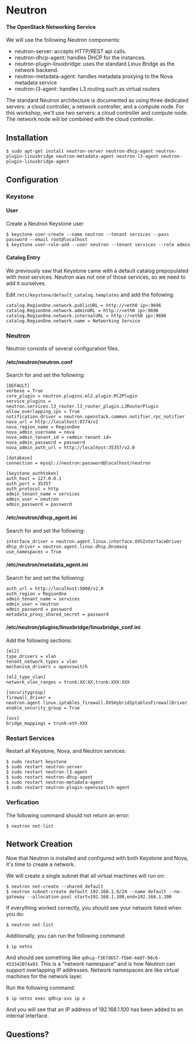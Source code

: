 # Neutron

#### The OpenStack Networking Service

We will use the following Neutron components:

  * neutron-server: accepts HTTP/REST api calls.
  * neutron-dhcp-agent: handles DHCP for the instances.
  * neutron-plugin-linuxbridge: uses the standard Linux Bridge as the network backend.
  * neutron-metadata-agent: handles metadata proxying to the Nova metadata service
  * neutron-l3-agent: handles L3 routing such as virtual routers

The standard Neutron architecture is documented as using three dedicated servers: a cloud controller, a network controller, and a compute node. For this workshop, we'll use two servers: a cloud controller and compute node. The network node will be combined with the cloud controller.

## Installation

    $ sudo apt-get install neutron-server neutron-dhcp-agent neutron-plugin-linuxbridge neutron-metadata-agent neutron-l3-agent neutron-plugin-linuxbridge-agent

## Configuration

### Keystone

#### User

Create a Neutron Keystone user

    $ keystone user-create --name neutron --tenant services --pass password --email root@localhost
    $ keystone user-role-add --user neutron --tenant services --role admin

#### Catalog Entry

We previously saw that Keystone came with a default catalog prepopulated with most services. Neutron was not one of those services, so we need to add it ourselves.

Edit `/etc/keystone/default_catalog.templates` and add the following:

    catalog.RegionOne.network.publicURL = http://<eth0 ip>:9696
    catalog.RegionOne.network.adminURL = http://<eth0 ip>:9696
    catalog.RegionOne.network.internalURL = http://<eth0 ip>:9696
    catalog.RegionOne.network.name = Networking Service

### Neutron

Neutron consists of several configuration files.

#### /etc/neutron/neutron.conf

Search for and set the following:

    [DEFAULT]
    verbose = True
    core_plugin = neutron.plugins.ml2.plugin.Ml2Plugin
    service_plugins = neutron.services.l3_router.l3_router_plugin.L3RouterPlugin
    allow_overlapping_ips = True
    notification_driver = neutron.openstack.common.notifier.rpc_notifier
    nova_url = http://localhost:8774/v2
    nova_region_name = RegionOne
    nova_admin_username = nova
    nova_admin_tenant_id = <admin tenant id>
    nova_admin_password = password
    nova_admin_auth_url = http://localhost:35357/v2.0

    [database]
    connection = mysql://neutron:password@localhost/neutron

    [keystone_authtoken]
    auth_host = 127.0.0.1
    auth_port = 35357
    auth_protocol = http
    admin_tenant_name = services
    admin_user = neutron
    admin_password = password

#### /etc/neutron/dhcp_agent.ini

Search for and set the following:

    interface_driver = neutron.agent.linux.interface.OVSInterfaceDriver
    dhcp_driver = neutron.agent.linux.dhcp.Dnsmasq
    use_namespaces = True

#### /etc/neutron/metadata_agent.ini

Search for and set the following:

    auth_url = http://localhost:5000/v2.0
    auth_region = RegionOne
    admin_tenant_name = services
    admin_user = neutron
    admin_password = password
    metadata_proxy_shared_secret = password

#### /etc/neutron/plugins/linuxbridge/linuxbridge_conf.ini

Add the following sections:

    [ml2]
    type_drivers = vlan
    tenant_network_types = vlan
    mechanism_drivers = openvswitch

    [ml2_type_vlan]
    network_vlan_ranges = trunk:XX:XX,trunk:XXX:XXX

    [securitygroup]
    firewall_driver = neutron.agent.linux.iptables_firewall.OVSHybridIptablesFirewallDriver
    enable_security_group = True

    [ovs]
    bridge_mappings = trunk:eth-XXX

### Restart Services

Restart all Keystone, Nova, and Neutron services:

    $ sudo restart keystone
    $ sudo restart neutron-server
    $ sudo restart neutron-l3-agent
    $ sudo restart neutron-dhcp-agent
    $ sudo restart neutron-metadata-agent
    $ sudo restart neutron-plugin-openvswitch-agent

### Verfication

The following command should not return an error:

    $ neutron net-list

## Network Creation

Now that Neutron is installed and configured with both Keystone and Nova, it's time to create a network.

We will create a single subnet that all virtual machines will run on:

    $ neutron net-create --shared default
    $ neutron subnet-create default 192.168.1.0/24 --name default --no-gateway --allocation-pool start=192.168.1.100,end=192.168.1.200

If everything worked correctly, you should see your network listed when you do:

    $ neutron net-list

Additionally, you can run the following command:

    $ ip netns

And should see something like `qdhcp-f367d657-f5b0-4dd7-98c6-453342074a93`. This is a "network namespace" and is how Neutron can support overlapping IP addresses. Network namespaces are like virtual machines for the network layer.

Run the following command:

    $ ip netns exec qdhcp-xxx ip a

And you will see that an IP address of 192.168.1.100 has been added to an internal interface.

## Questions?
